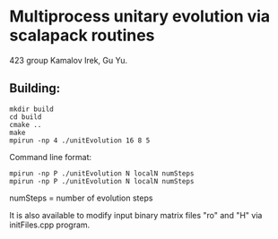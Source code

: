 # Multiprocess unitary evolution via scalapack routines

423 group Kamalov Irek, Gu Yu.

Building:
---
```shell
mkdir build
cd build
cmake ..
make
mpirun -np 4 ./unitEvolution 16 8 5
```

Command line format:
```
mpirun -np P ./unitEvolution N localN numSteps
mpirun -np P ./unitEvolution N localN numSteps
```
numSteps = number of evolution steps

It is also available to modify input binary matrix files "ro" and "H" via initFiles.cpp program.
